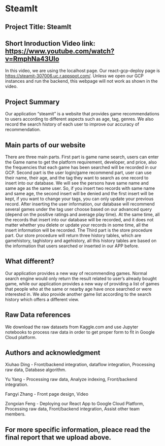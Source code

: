 # SteamIt

## Project Title: SteamIt
## Short Inroduction Video link: https://www.youtube.com/watch?v=RmphNa43UIo
In this video, we are using the localhost page. Our react-gcp-deploy page is https://steamit-307006.uc.r.appspot.com/. Unless we open our GCP instances and run the backend, this webpage will not work as shown in the video.
## Project Summary
Our application “steamit” is a website that provides game recommendations to users according to different aspects such as age, tag, genres. We also record the search history of each user to improve our accuracy of recommendation.
## Main parts of our website
There are three main parts. First part is game name search, users can enter the Game name to get the platform requirement, developer, and price, also the frequencies that each game has been searched will be recorded in our GCP. Second part is the user login/game recommend part, user can use their name, their age, and the tag they want to search as one record to insert into our database. We will see the persons have same name and same age as the same user. So, if you insert two records with same name and same age, the second insert will be denied and the first insert will be kept, if you want to change your tags, you can only update your previous record. After inserting the user information, our database will recommend several games under the tag user choose based on our advanced query (depend on the positive ratings and average play time). At the same time, all the records that insert into our database will be recorded, and it does not matter whether you delete or update your records in some time, all the insert information will be recorded. The Third part is the store procedure part. Our store procedure will return three history tables, which are gamehistory, taghistory and agehistory, all this history tables are based on the information that users searched or inserted in our APP before.
## What different?
Our application provides a new way of recommending games. Normal search engine would only return the result related to user’s already bought game, while our application provides a new way of providing a list of games that people who at the same or nearby age have once searched or were interested in. We also provide another game list according to the search history which offers a different view.
## Raw Data references
We download the raw datasets from Kaggle.com and use Jupyter notebooks to process raw data in order to get proper form to fit in Google Cloud platform.

## Authors and acknowledgment
Xiuhao Ding - Front/backend integration, dataflow integration, Processing raw data, Database algorithm.

Yu Yang - Processing raw data, Analyze indexing, Front/backend integration.

Fangyi Zhang - Front page design, Video

Zongxian Feng - Deploying our React App to Google Cloud Platform, Processing raw data, Front/backend integration, Assist other team members.
## For more specific information, pleace read the final report that we upload above.
